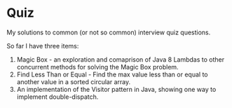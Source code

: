# Quiz
My solutions to common (or not so common) interview quiz questions.

So far I have three items:

1. Magic Box - an exploration and comaprison of Java 8 Lambdas to other concurrent methods for solving the Magic Box problem.
2. Find Less Than or Equal - Find the max value less than or equal to another value in a sorted circular array.
3. An implementation of the Visitor pattern in Java, showing one way to implement double-dispatch.
